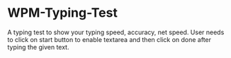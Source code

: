 # WPM-Typing-Test
A typing test to show your typing speed, accuracy, net speed.
User needs to click on start button to enable textarea and then click on done after typing the given text.   

